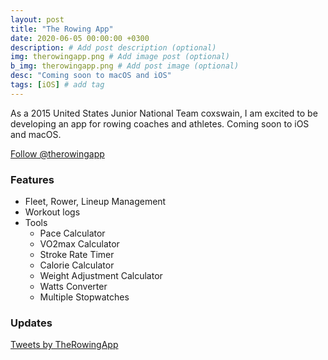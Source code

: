 ```yaml
---
layout: post
title: "The Rowing App"
date: 2020-06-05 00:00:00 +0300
description: # Add post description (optional)
img: therowingapp.png # Add image post (optional)
b_img: therowingapp.png # Add post image (optional)
desc: "Coming soon to macOS and iOS"
tags: [iOS] # add tag
---
```


As a 2015 United States Junior National Team coxswain, I am excited to be developing an app for rowing coaches and athletes. Coming soon to iOS and macOS.


<a href="https://twitter.com/therowingapp?ref_src=twsrc%5Etfw" class="twitter-follow-button" data-size="large" data-show-count="false">Follow @therowingapp</a><script async src="https://platform.twitter.com/widgets.js" charset="utf-8"></script>

### Features


- Fleet, Rower, Lineup Management
- Workout logs
- Tools
	- Pace Calculator
	- VO2max Calculator
	- Stroke Rate Timer
	- Calorie Calculator
	- Weight Adjustment Calculator
	- Watts Converter
	- Multiple Stopwatches

### Updates

<a class="twitter-timeline" href="https://twitter.com/TheRowingApp?ref_src=twsrc%5Etfw">Tweets by TheRowingApp</a> <script async src="https://platform.twitter.com/widgets.js" charset="utf-8"></script>




